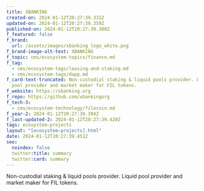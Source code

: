 ```yaml
---
title: XBANKING
created-on: 2024-01-12T20:27:39.331Z
updated-on: 2024-01-12T20:27:39.359Z
published-on: 2024-01-12T20:27:39.380Z
f_featured: false
f_brand:
  url: /assets/images/xbanking_logo_white.png
f_brand-image-alt-text: XBANKING
f_topic: cms/ecosystem-topics/finance.md
f_tag:
  - cms/ecosystem-tags/leasing-and-staking.md
  - cms/ecosystem-tags/dapp.md
f_card-text-truncated: Non-custodial staking & liquid pools provider. Liquid
  pool provider and market maker for FIL tokens.
f_website: https://xbanking.org
f_repo: https://github.com/xbankingorg
f_tech-3:
  - cms/ecosystem-technology/filecoin.md
f_year-2: 2024-01-12T20:27:39.394Z
f_last-updated-2: 2024-01-12T20:27:39.420Z
tags: ecosystem-projects
layout: "[ecosystem-projects].html"
date: 2024-01-12T20:27:39.451Z
seo:
  noindex: false
  twitter:title: summary
  twitter:card: summary
---
```

Non-custodial staking & liquid pools provider. Liquid pool provider and market maker for FIL tokens.